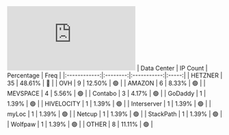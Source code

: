 ![Diagramm](https://github.com/obajay/StateSync-snapshots/blob/main/Projects/Aura/1/README.md)
| Data Center | IP Count | Percentage | Freq |
|:------------:|:--------:|:-----------:|:-----:|
| HETZNER | 35 | 48.61% | 🔴 |
| OVH | 9 | 12.50% | 🟢 |
| AMAZON | 6 | 8.33% | 🟢 |
| MEVSPACE | 4 | 5.56% | 🟢 |
| Contabo | 3 | 4.17% | 🟢 |
| GoDaddy | 1 | 1.39% | 🟢 |
| HIVELOCITY | 1 | 1.39% | 🟢 |
| Interserver | 1 | 1.39% | 🟢 |
| myLoc | 1 | 1.39% | 🟢 |
| Netcup | 1 | 1.39% | 🟢 |
| StackPath | 1 | 1.39% | 🟢 |
| Wolfpaw | 1 | 1.39% | 🟢 |
| OTHER | 8 | 11.11% | 🟢 |